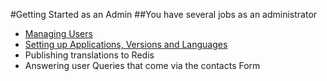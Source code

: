 #Getting Started as an Admin
##You have several jobs as an administrator

* [Managing Users](<%=user_admin_path%>)
* [Setting up Applications, Versions and Languages](<%=admin_applications_versions_languages_path%>)
* Publishing translations to Redis
* Answering user Queries that come via the contacts Form